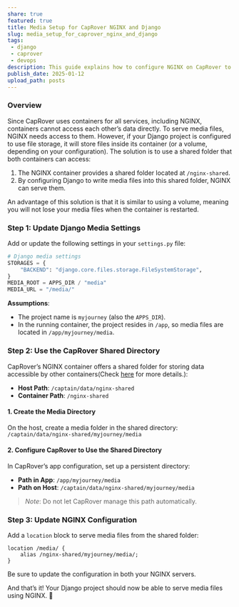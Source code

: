 ```yaml
---
share: true
featured: true
title: Media Setup for CapRover NGINX and Django
slug: media_setup_for_caprover_nginx_and_django
tags:
 - django
 - caprover
 - devops
description: This guide explains how to configure NGINX on CapRover to serve media files for a Django project by setting up a shared folder accessible by both the NGINX and Django containers.
publish_date: 2025-01-12
upload_path: posts
---
```


### Overview

Since CapRover uses containers for all services, including NGINX, containers cannot access each other’s data directly.
To serve media files, NGINX needs access to them. However, if your Django project is configured to use file storage, it will store files inside its container (or a volume, depending on your configuration).
The solution is to use a shared folder that both containers can access:

1. The NGINX container provides a shared folder located at `/nginx-shared`.
2. By configuring Django to write media files into this shared folder, NGINX can serve them.

An advantage of this solution is that it is similar to using a volume, meaning you will not lose your media files when the container is restarted.

### Step 1: Update Django Media Settings

Add or update the following settings in your `settings.py` file:

```python
# Django media settings
STORAGES = {
    "BACKEND": "django.core.files.storage.FileSystemStorage",
}
MEDIA_ROOT = APPS_DIR / "media"
MEDIA_URL = "/media/"
```

**Assumptions**:
- The project name is `myjourney` (also the `APPS_DIR`).
- In the running container, the project resides in `/app`, so media files are located in `/app/myjourney/media`.

### Step 2: Use the CapRover Shared Directory

CapRover’s NGINX container offers a shared folder for storing data accessible by other containers(Check [here](https://caprover.com/docs/nginx-customization.html#custom-files-and-directories) for more details.):
- **Host Path**: `/captain/data/nginx-shared`
- **Container Path**: `/nginx-shared`

#### 1. Create the Media Directory

On the host, create a media folder in the shared directory: `/captain/data/nginx-shared/myjourney/media`

#### 2. Configure CapRover to Use the Shared Directory

In CapRover’s app configuration, set up a persistent directory:

- **Path in App**: `/app/myjourney/media`
- **Path on Host**: `/captain/data/nginx-shared/myjourney/media`

> *Note*: Do not let CapRover manage this path automatically.

### Step 3: Update NGINX Configuration

Add a `location` block to serve media files from the shared folder:

```nginx
location /media/ {
    alias /nginx-shared/myjourney/media/;
}
```

Be sure to update the configuration in both your NGINX servers.

And that’s it! Your Django project should now be able to serve media files using NGINX. 🚀
